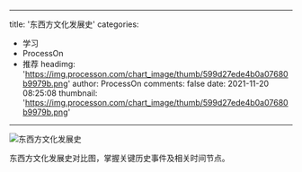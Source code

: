 
---
title: '东西方文化发展史'
categories: 
 - 学习
 - ProcessOn
 - 推荐
headimg: 'https://img.processon.com/chart_image/thumb/599d27ede4b0a07680b9979b.png'
author: ProcessOn
comments: false
date: 2021-11-20 08:25:08
thumbnail: 'https://img.processon.com/chart_image/thumb/599d27ede4b0a07680b9979b.png'
---

<div>   
<img class="thumb" alt="东西方文化发展史" src="https://img.processon.com/chart_image/thumb/599d27ede4b0a07680b9979b.png" referrerpolicy="no-referrer">
<p>东西方文化发展史对比图，掌握关键历史事件及相关时间节点。</p>  
</div>
            